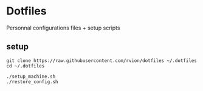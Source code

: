 # Dotfiles

Personnal configurations files + setup scripts

## setup

```shell
git clone https://raw.githubusercontent.com/rvion/dotfiles ~/.dotfiles
cd ~/.dotfiles

./setup_machine.sh
./restore_config.sh
```
